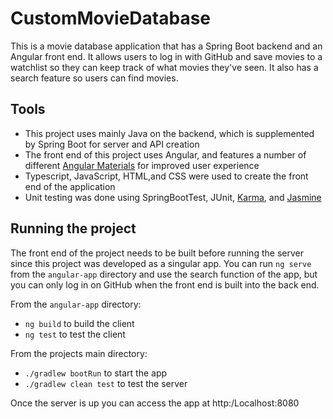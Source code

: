 # CustomMovieDatabase
This is a movie database application that has a Spring Boot backend and an Angular front end. It allows users to log in with GitHub and save movies to a watchlist so they can keep track of what movies they've seen. It also has a search feature so users can find movies.

## Tools

- This project uses mainly Java on the backend, which is supplemented by Spring Boot for server and API creation
- The front end of this project uses Angular, and features a number of different [Angular Materials](https://material.angular.io/) for improved user experience
- Typescript, JavaScript, HTML,and CSS were used to create the front end of the application
- Unit testing was done using SpringBootTest, JUnit, [Karma](https://karma-runner.github.io/latest/index.html), and [Jasmine](https://jasmine.github.io/)

## Running the project
The front end of the project needs to be built before running the server since this project was developed as a singular app. You can run `ng serve` from the `angular-app` directory and use the search function of the app, but you can only log in on GitHub when the front end is built into the back end.

From the `angular-app` directory:

- `ng build` to build the client
- `ng test` to test the client

From the projects main directory:

- `./gradlew bootRun` to start the app
- `./gradlew clean test` to test the server

Once the server is up you can access the app at http:/Localhost:8080


